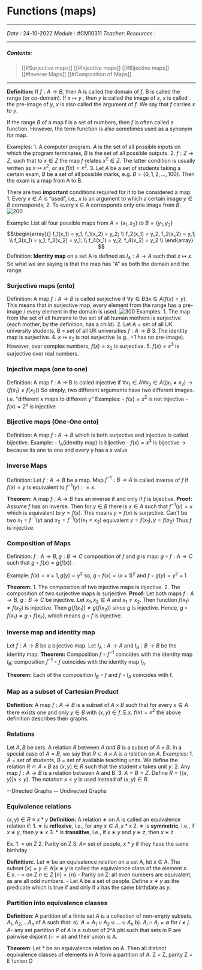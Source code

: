 # Functions (maps)
---
*Date :*  24-10-2022 
*Module :* #CM10311 
*Teacher*: 
*Resources :*

---
##### Contents: 
> [[#Surjective maps]]
> [[#Injective maps]]
> [[#Bijective maps]]
> [[#Inverse Maps]]
> [[#Composition of Maps]]
--- 

**Definition:** If $f : A → B$, then A is called the domain of $f$, B is called the range (or co-domain). If $x \mapsto y$ , then $y$ is called the image of $x$, $x$ is called the pre-image of $y$, $x$ is also called the argument of $f$. We say that $f$ carries $x$ to $y$. 

If the range $B$ of a map f is a set of numbers, then $f$ is often called a function. However, the term function is also sometimes used as a synonym for map.

Examples:
	1. A computer program. $A$ is the set of all possible inputs on which the program terminates, $B$ is the set of all possible outputs. 
	2. $f : Z \rightarrow Z$, such that to $x \in Z$ the map $f$ relates $x^2 \in Z$. The latter condition is usually written as $x \mapsto x^2$, or as $f(x) = x^2$. 
	3. Let $A$ be a set of students taking a certain exam, $B$ be a set of all possible marks, e.g. $B = \{0, 1, 2, . . . , 100\}$. Then the exam is a map from A to B.

There are two **important** conditions required for it to be considered a map: 
	1. Every $x ∈ A$ is “used”, i.e., $x$ is an argument to which a certain image $y ∈ B$ corresponds; 
	2. To every x ∈ A corresponds only one image from $B$.
	![200](https://upload.wikimedia.org/wikipedia/commons/thumb/d/df/Function_color_example_3.svg/1200px-Function_color_example_3.svg.png)

Example: List all four possible maps from $A = \{x_1,x_2\} \ to \ B = \{y_1,y_2\}$
	$$\begin{array}{}
	f_1(x_1) = y_1, f_1(x_2) = y_2; \\
	f_2(x_1) = y_2, f_2(x_2) = y_1; \\
	f_3(x_1) = y_1, f_3(x_2) = y_1; \\
	f_4(x_1) = y_2, f_4(x_2) = y_2 \\ 
	\end{array}
	$$
Definition: **Identity map** on a set A is defined as $I_A : A \rightarrow A$ such that $x \mapsto x$. 
So what we are saying is that the map has "A" as both the domain and the range. 

### Surjective maps (onto)
Definition: A map $f: A \rightarrow B$ is called surjective if $\forall y \in B \exists x \in A(f(x) = y)$. This means that in surjective map, every element from the range has a pre-image / every element in the domain is used. 
![300](https://www.researchgate.net/publication/342801379/figure/fig1/AS:911228998279169@1594265331655/Graphical-representation-of-injective-and-surjective-functionals.png)
Examples:
	1. The map from the set of all humans to the set of all human mothers is surjective (each mother, by the definition, has a child).
	2. Let A = set of all UK university students, B = set of all UK universities $f: A \to B$ 
	3. The identity map is surjective. 
	4. $x \mapsto x_2$ is not surjective (e.g., −1 has no pre-image). However, over complex numbers, $f(x) = x_2$ is surjective.
	5. $f(x) = x^3$ is surjective over real numbers. 

### Injective maps (one to one)
Definition: A map f : A → B is called injective if $\forall x_1 \in A\forall x_2 \in A((x_1 \ne x_2) \to (f(x_1) \ne f(x_2))$ 
So simply, two different arguments have two different images. i.e. "different x maps to different y"
Examples: 
	- $f(x) = x^2$ is not injective
	- $f(x) = 2^x$ is injective

### Bijective maps (One-One onto)
Definition: A map $f: A \to B$ which is both surjective and injective is called bijective. 
Example:
	- $I_A$(identity map) is bijective
	- $f(x) = x^3$ is bijective $\to$ because its one to one and every y has a x value

### Inverse Maps
Definition: Let $f: A \to B$ be a map. Map $f^{-1}: B \to A$ is called inverse of $f$ if $f(x) = y$ is equivalent to $f^{-1}(y): = x$. 

**Theorem:** A map $f : A \to B$ has an inverse if and only if $f$ is bijective. 
**Proof:** Assume $f$ has an inverse. Then for $y \in B$  there is $x \in A$ such that $f^{-1}(y) = x$ which is equivalent to $y = f(x)$. This means $y = f(x)$ is surjective. Can't be two $x_1 = f^{-1}(y)$ and $x_2 = f^{-1}(y) (x_1 \ne x_2)$ 
equivalent $y = f(x_1), y = f(x_2)$ Thus $f$ is injective. 

### Composition of Maps
Definition: $f: A \to B , g: B \to C$
composition of $f$ and $g$ is map: $g \circ f: A \to C$ such that $g \circ f(x) = g(f(x))$ . 

Example: 
	$f(x) = x+1, g(y) = y^2$ 
	so, $g \circ f(x) = (x + 1)^2$  and $f \circ g(y) = y^2 + 1$ 

**Theorem:**
	1. The composition of two injective maps is injective.
	2. The composition of two surjective maps is surjective.
**Proof:**
	Let both maps $f: A \to B$, $g: B \to C$ be injective. Let $x_1,x_2 \in A$ and $x_1 \ne x_2$. Then function $f(x_1) \ne f(x_2)$ is injective. Then $g(f(x_1)) \ne g(f(x_2))$ since $g$ is injective. Hence, $g \circ f(x_1) \ne g \circ f(x_2)$, which means $g \circ f$ is injective. 

### Inverse map and identity map
Let $f : A \to B$ be a bijective map. 
Let $I_A : A → A$ and $I_B : B → B$ be the identity map.
**Theorem:** Composition $f \circ f^{−1}$ coincides with the identity map $I_B$; composition $f^{−1} \circ f$ coincides with the identity map $I_A$.

**Theorem:** Each of the composition $I_B \circ f$ and $f \circ I_A$ coincides with f. 

### Map as a subset of Cartesian Product
**Definition**: A map $f: A \to B$ is a subset of $A \times B$ such that for every $x \in A$ there exists one and only $y \in B$ with $(x,y)\in f$. 
E.x. $f(x) = x^2$ the above definition describes their graphs. 

### Relations
Let $A, B$ be sets. A relation $R$ between $A \ and \  B$ is a subset of $A \times B$. In a special case of $A = B$, we say that $R \subset A \times A$ is a relation on $A$.
Examples:
	1. $A$ = set of students, $B$ = set of available teaching units. We define the relation $R \subset A \times B$ as $(x, y) \in R$ such that the student $x$ takes unit $y$.
	2. Any map $f : A \to B$ is a relation between A and B.
	3. $A = B = Z$. Define $R = \{(x,y) | x < y \}$. The notation $x < y$ is used instead of $(x,y) \in R$. 

--Directed Graphs
-- Undirected Graphs

### Equivalence relations
$(x,y) \in R \equiv x * y$
**Definition:** A relation $∗$ on A is called an equivalence relation if:
	1. $∗$ is **reflexive**, i.e., for any $x \in A, x * x$
	2. $∗$ is **symmetric**, i.e., if $x ∗ y$, then $y ∗ x$
	3. $*$ is **transitive**, i.e., if $x ∗ y$ and $y ∗ z$, then $x ∗ z$ 

Ex. 
	1. = on Z
	2. Parity on Z
	3. $A =$ set of people, $x * y$ if they have the same birthday

**Definition:**. Let ∗ be an equivalence relation on a set A, let x ∈ A. The subset $[x] = {y ∈ A| x ∗ y}$ is called the equivalence class of the element $x$.
E.x. 
	- = on Z $n \in Z \ [n] = \{n \}$ 
	- Parity on Z: all even numbers are equivalent, as are all odd numbers.
	- Let A be a set of people. Define $x ∗ y$ as the predicate which is true if and only if $x$ has the same birthdate as $y$.

### Partition into equivalence classes
**Definition**: A partition of a finite set $A$ is a collection of non-empty subsets. $A_1,A_2,...A_n$ of A such that:
	a). $A = A_1 \cup A_2 \cup ... \cup A_n$
	b). $A_i \cap A_j = ∅$ for $i \ne j$.
$A$- any set partition $P$ of $A$ is a subset of 2^A phi such that sets in P are pairwise disjoint $(\cap = ∅)$ and their union is A. 

**Theorem**: Let * be an equivalence relation on A. Then all distinct equivalence classes of elements in A form a partition of A. 
Z = Z, parity Z = E \union O










